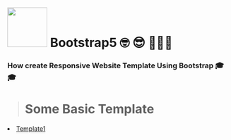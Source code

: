 # <img src="https://cdn-icons-png.flaticon.com/512/5968/5968672.png" width="90px"> Bootstrap5 🤓 😎  🌟🌟🌟
### How create Responsive Website Template Using Bootstrap 🎓🎓

># Some Basic Template

<li><a href="https://codewithkunal404.github.io/Boostrap5-Codewithkunal404/Template1.html">Template1</a> </li>


